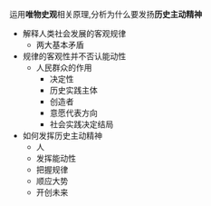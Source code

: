 运用**唯物史观**相关原理,分析为什么要发扬**历史主动精神**

- 解释人类社会发展的客观规律
	- 两大基本矛盾
- 规律的客观性并不否认能动性
	- 人民群众的作用
		- 决定性
		- 历史实践主体
		- 创造者
		- 意愿代表方向
		- 社会实践决定结局
- 如何发挥历史主动精神
	- 人
	- 发挥能动性
	- 把握规律
	- 顺应大势
	- 开创未来